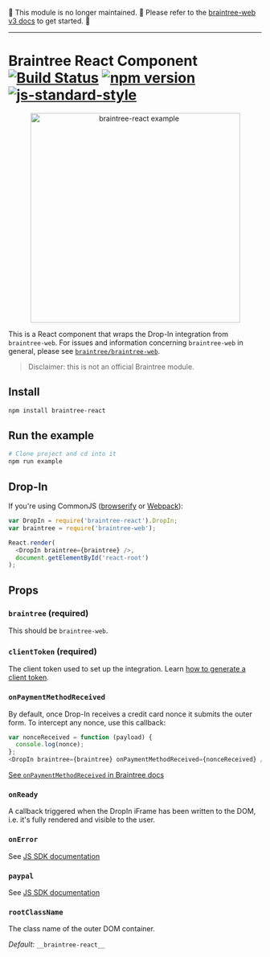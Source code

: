 :rotating_light: This module is no longer maintained. :rotating_light: Please refer to the [braintree-web v3 docs](https://developers.braintreepayments.com/guides/client-sdk/setup/javascript/v3) to get started. :rotating_light:

----------

# Braintree React Component [![Build Status](https://travis-ci.org/jeffcarp/braintree-react.svg?branch=master)](https://travis-ci.org/jeffcarp/braintree-react) [![npm version](http://img.shields.io/npm/v/braintree-react.svg?style=flat)](https://www.npmjs.org/package/braintree-react) [![js-standard-style](https://img.shields.io/badge/code%20style-standard-brightgreen.svg)](http://standardjs.com/)

<p align="center">
  <img 
    alt="braintree-react example" src="https://raw.githubusercontent.com/jeffcarp/braintree-react/master/example/bt-react-example.png" 
    width="417" />
</p>

This is a React component that wraps the Drop-In integration from `braintree-web`. For issues and information concerning `braintree-web` in general, please see [`braintree/braintree-web`](https://github.com/braintree/braintree-web).

> Disclaimer: this is not an official Braintree module.

## Install

```bash
npm install braintree-react
```

## Run the example

```bash
# Clone project and cd into it
npm run example
```

## Drop-In

If you're using CommonJS ([browserify](http://browserify.org/) or [Webpack](http://webpack.github.io/)):

```js
var DropIn = require('braintree-react').DropIn;
var braintree = require('braintree-web');

React.render(
  <DropIn braintree={braintree} />,
  document.getElementById('react-root')
);
```

## Props

### `braintree` (required)

This should be `braintree-web`.

### `clientToken` (required)

The client token used to set up the integration. Learn [how to generate a client token](https://developers.braintreepayments.com/start/hello-server#generate-a-client-token).

### `onPaymentMethodReceived`

By default, once Drop-In receives a credit card nonce it submits the outer form. To intercept any nonce, use this callback:

```js
var nonceReceived = function (payload) {
  console.log(nonce);
};
<DropIn braintree={braintree} onPaymentMethodReceived={nonceReceived} />
```

[See `onPaymentMethodReceived` in Braintree docs](https://developers.braintreepayments.com/guides/client-sdk/javascript/v2#global-setup)

### `onReady`

A callback triggered when the DropIn iFrame has been written to the DOM, i.e. it's fully rendered and visible to the user.

### `onError`

See [JS SDK documentation](https://developers.braintreepayments.com/guides/client-sdk/javascript/v2#global-setup)

### `paypal`

See [JS SDK documentation](https://developers.braintreepayments.com/reference/client-reference/javascript/v2/paypal)

### `rootClassName`

The class name of the outer DOM container.

*Default*: `__braintree-react__`
